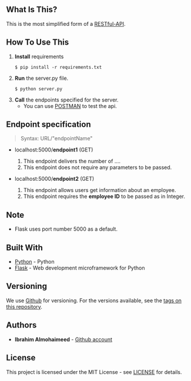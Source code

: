 ## What Is This?
This is the most simplified form of a [RESTful-API](https://en.wikipedia.org/wiki/Representational_state_transfer).

## How To Use This
1. **Install** requirements
    ```console
    $ pip install -r requirements.txt
    ```
2. **Run** the server.py file.
    ```console
    $ python server.py
    ```
3. **Call** the endpoints specified for the server.
    * You can use [POSTMAN](https://www.getpostman.com/) to test the api. 

## Endpoint specification
  > Syntax: URL/"endpointName" 


- localhost:5000/**endpoint1** (GET)
  1. This endpoint delivers the number of ....   
  2. This endpoint does not require any parameters to be passed.


- localhost:5000/**endpoint2** (GET)
  1. This endpoint allows users get information about an employee.
  2. This endpoint requires the **employee ID** to be passed as in Integer.

## Note
  * Flask uses port number 5000 as a default.

## Built With
* [Python](https://www.python.org/) - Python
* [Flask](http://flask.pocoo.org/) - Web development microframework for Python

## Versioning

We use [Github](https://github.com/) for versioning. For the versions available, see the [tags on this repository](https://github.com/IbrahimNM/BudgetOrganizer/tags).

## Authors

* **Ibrahim Almohaimeed** - [Github account](https://github.com/IbrahimNM)

## License

This project is licensed under the MIT License - see [LICENSE](LICENSE) for details.

